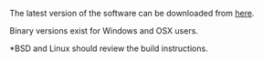 The latest version of the software can be downloaded from [here](https://github.com/laneslexicon/lexicon/releases).

Binary versions exist for Windows and OSX users.

\*BSD and Linux should review the build instructions.
